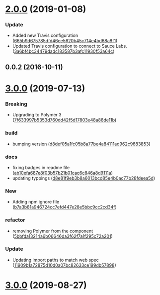 <a name="2.0.0"></a>
# [2.0.0](https://github.com/advanced-rest-client/connectivity-state/compare/0.0.2...2.0.0) (2019-01-08)


### Update

* Added new Travis configuration ([665b9d675785dfd46ee5620b45c714e4bd68a8f1](https://github.com/advanced-rest-client/connectivity-state/commit/665b9d675785dfd46ee5620b45c714e4bd68a8f1))
* Updated Travis configuration to connect to Sauce Labs. ([3a6bf4bc34479dadc183587b3afc11930f53a64c](https://github.com/advanced-rest-client/connectivity-state/commit/3a6bf4bc34479dadc183587b3afc11930f53a64c))



<a name="0.0.2"></a>
## 0.0.2 (2016-10-11)




# [3.0.0](https://github.com/advanced-rest-client/connectivity-state/compare/2.0.0...3.0.0) (2019-07-13)


### Breaking

* Upgrading to Polymer 3 ([7f633997b5353d760dd42f5d17803e48a88de11b](https://github.com/advanced-rest-client/connectivity-state/commit/7f633997b5353d760dd42f5d17803e48a88de11b))

### build

* bumping version ([d8def05a1fc05b8a77be4a84111ad962c9683853](https://github.com/advanced-rest-client/connectivity-state/commit/d8def05a1fc05b8a77be4a84111ad962c9683853))

### docs

* fixing badges in readme file ([ab10efa687e8f03b57b21b01cac6c846a8d9111a](https://github.com/advanced-rest-client/connectivity-state/commit/ab10efa687e8f03b57b21b01cac6c846a8d9111a))
* updating typpings ([d8e81f9eb3b8a6013bcd85e4b0ac77b28fdeea5d](https://github.com/advanced-rest-client/connectivity-state/commit/d8e81f9eb3b8a6013bcd85e4b0ac77b28fdeea5d))

### New

* Adding npm ignore file ([b7a3b81a946724cc7efd447e28e5bbc9cc2cd34f](https://github.com/advanced-rest-client/connectivity-state/commit/b7a3b81a946724cc7efd447e28e5bbc9cc2cd34f))

### refactor

* removing Polymer from the component ([5bbfda13214a6b06646da3f62f7a1f295c72a201](https://github.com/advanced-rest-client/connectivity-state/commit/5bbfda13214a6b06646da3f62f7a1f295c72a201))

### Update

* Updating import paths to match web spec ([11909b1a72875d10d0a07bc82633ce199db57898](https://github.com/advanced-rest-client/connectivity-state/commit/11909b1a72875d10d0a07bc82633ce199db57898))



# [3.0.0](https://github.com/advanced-rest-client/connectivity-state/compare/2.0.0...3.0.0) (2019-08-27)



